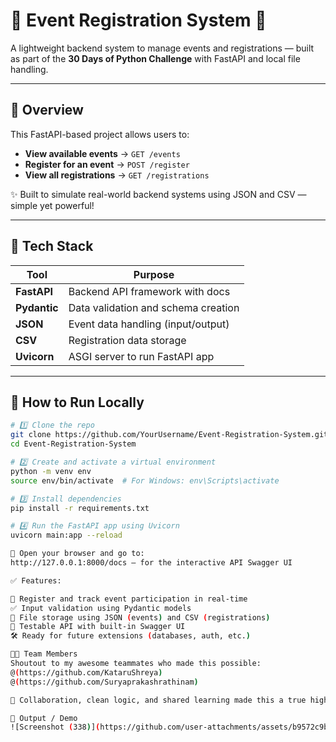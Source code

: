 # 📅 Event Registration System 🚀

A lightweight backend system to manage events and registrations — built as part of the **30 Days of Python Challenge** with FastAPI and local file handling.

---

## 📌 Overview

This FastAPI-based project allows users to:
- **View available events** → `GET /events`
- **Register for an event** → `POST /register`
- **View all registrations** → `GET /registrations`

✨ Built to simulate real-world backend systems using JSON and CSV — simple yet powerful!

---

## 🔧 Tech Stack

| Tool        | Purpose                             |
|-------------|-------------------------------------|
| **FastAPI** | Backend API framework with docs     |
| **Pydantic**| Data validation and schema creation |
| **JSON**    | Event data handling (input/output)  |
| **CSV**     | Registration data storage           |
| **Uvicorn** | ASGI server to run FastAPI app      |

---

## 🚀 How to Run Locally

```bash
# 1️⃣ Clone the repo
git clone https://github.com/YourUsername/Event-Registration-System.git
cd Event-Registration-System

# 2️⃣ Create and activate a virtual environment
python -m venv env
source env/bin/activate  # For Windows: env\Scripts\activate

# 3️⃣ Install dependencies
pip install -r requirements.txt

# 4️⃣ Run the FastAPI app using Uvicorn
uvicorn main:app --reload

🧭 Open your browser and go to:
http://127.0.0.1:8000/docs — for the interactive API Swagger UI

✅ Features:

📂 Register and track event participation in real-time
✅ Input validation using Pydantic models
🧠 File storage using JSON (events) and CSV (registrations)
🚀 Testable API with built-in Swagger UI
🛠️ Ready for future extensions (databases, auth, etc.)

👨‍💻 Team Members
Shoutout to my awesome teammates who made this possible:
@(https://github.com/KataruShreya)
@(https://github.com/Suryaprakashrathinam)

🤝 Collaboration, clean logic, and shared learning made this a true highlight of our 30-day journey!

📸 Output / Demo
![Screenshot (338)](https://github.com/user-attachments/assets/b9572c9b-4ee0-410f-ba61-7d2a593880fe)

